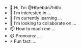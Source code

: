 - 👋 Hi, I’m @Hbrebdn7h6hi
- 👀 I’m interested in ...
- 🌱 I’m currently learning ...
- 💞️ I’m looking to collaborate on ...
- 📫 How to reach me ...
- 😄 Pronouns: ...
- ⚡ Fun fact: ...

<!---
Hbrebdn7h6hi/Hbrebdn7h6hi is a ✨ special ✨ repository because its `README.md` (this file) appears on your GitHub profile.
You can click the Preview link to take a look at your changes.
--->
